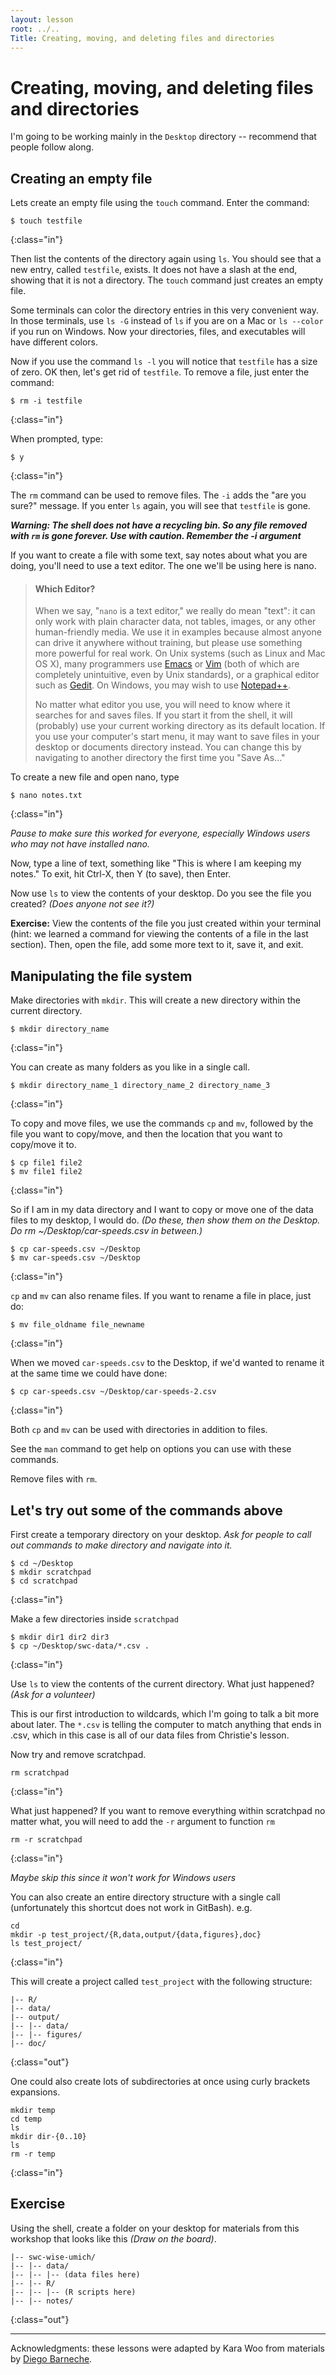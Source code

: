 ```yaml
---
layout: lesson
root: ../..
Title: Creating, moving, and deleting files and directories
---
```


# Creating, moving, and deleting files and directories

I'm going to be working mainly in the `Desktop` directory -- recommend that people follow along.

## Creating an empty file

Lets create an empty file using the `touch` command. Enter the command:

~~~
$ touch testfile
~~~
{:class="in"}

Then list the contents of the directory again using `ls`. You should see that a new entry, called `testfile`, exists. It does not have a slash at the end, showing that it is not a directory. The `touch` command just creates an empty file.

Some terminals can color the directory entries in this very convenient way. In those terminals, use `ls -G` instead of `ls` if you are on a Mac or `ls --color` if you run on Windows. Now your directories, files, and executables will have different colors.

Now if you use the command `ls -l` you will notice that `testfile` has a size of zero. OK then, let's get rid of `testfile`. To remove a file, just enter the command:

~~~
$ rm -i testfile
~~~
{:class="in"}

When prompted, type:

~~~
$ y
~~~
{:class="in"}

The `rm` command can be used to remove files. The `-i` adds the "are you sure?" message. If you enter `ls` again, you will see that `testfile` is gone.

***Warning: The shell does not have a recycling bin. So any file removed with `rm` is gone forever. Use with caution. Remember the -i argument***

If you want to create a file with some text, say notes about what you are doing, you'll need to use a text editor. The one we'll be using here is nano.

> #### Which Editor?
>
> When we say, "`nano` is a text editor," we really do mean "text": it can
> only work with plain character data, not tables, images, or any other
> human-friendly media. We use it in examples because almost anyone can
> drive it anywhere without training, but please use something more
> powerful for real work. On Unix systems (such as Linux and Mac OS X),
> many programmers use [Emacs](http://www.gnu.org/software/emacs/) or
> [Vim](http://www.vim.org/) (both of which are completely unintuitive,
> even by Unix standards), or a graphical editor such as
> [Gedit](http://projects.gnome.org/gedit/). On Windows, you may wish to
> use [Notepad++](http://notepad-plus-plus.org/).
>
> No matter what editor you use, you will need to know where it searches
> for and saves files. If you start it from the shell, it will (probably)
> use your current working directory as its default location. If you use
> your computer's start menu, it may want to save files in your desktop or
> documents directory instead. You can change this by navigating to
> another directory the first time you "Save As..."

To create a new file and open nano, type

~~~
$ nano notes.txt
~~~
{:class="in"}

*Pause to make sure this worked for everyone, especially Windows users who may not have installed nano.*

Now, type a line of text, something like "This is where I am keeping my notes." To exit, hit Ctrl-X, then Y (to save), then Enter.

Now use `ls` to view the contents of your desktop. Do you see the file you created? *(Does anyone not see it?)*

**Exercise:** View the contents of the file you just created within your terminal (hint: we learned a command for viewing the contents of a file in the last section). Then, open the file, add some more text to it, save it, and exit.

## Manipulating the file system

Make directories with `mkdir`. This will create a new directory within the current directory.

~~~
$ mkdir directory_name
~~~
{:class="in"}

You can create as many folders as you like in a single call.

~~~
$ mkdir directory_name_1 directory_name_2 directory_name_3
~~~
{:class="in"}

To copy and move files, we use the commands `cp` and `mv`, followed by the file you want to copy/move, and then the location that you want to copy/move it to.

~~~
$ cp file1 file2
$ mv file1 file2
~~~
{:class="in"}

So if I am in my data directory and I want to copy or move one of the data files to my desktop, I would do. *(Do these, then show them on the Desktop. Do rm ~/Desktop/car-speeds.csv in between.)*

~~~
$ cp car-speeds.csv ~/Desktop
$ mv car-speeds.csv ~/Desktop
~~~
{:class="in"}

`cp` and `mv` can also rename files. If you want to rename a file in place, just do:

~~~
$ mv file_oldname file_newname
~~~
{:class="in"}

When we moved `car-speeds.csv` to the Desktop, if we'd wanted to rename it at the same time we could have done:

~~~
$ cp car-speeds.csv ~/Desktop/car-speeds-2.csv
~~~
{:class="in"}

Both `cp` and `mv` can be used with directories in addition to files.

See the `man` command to get help on options you can use with these commands.

Remove files with `rm`.

## Let's try out some of the commands above

First create a temporary directory on your desktop. *Ask for people to call out commands to make directory and navigate into it.*

~~~
$ cd ~/Desktop
$ mkdir scratchpad
$ cd scratchpad
~~~
{:class="in"}

Make a few directories inside `scratchpad`

~~~
$ mkdir dir1 dir2 dir3
$ cp ~/Desktop/swc-data/*.csv .
~~~
{:class="in"}

Use `ls` to view the contents of the current directory. What just happened? *(Ask for a volunteer)*

This is our first introduction to wildcards, which I'm going to talk a bit more about later. The `*.csv` is telling the computer to match anything that ends in .csv, which in this case is all of our data files from Christie's lesson.

Now try and remove scratchpad.

~~~
rm scratchpad
~~~
{:class="in"}

What just happened? If you want to remove everything within scratchpad no matter what, you will need to add the `-r` argument to function `rm`

~~~
rm -r scratchpad
~~~
{:class="in"}

*Maybe skip this since it won't work for Windows users*

You can also create an entire directory structure with a single call (unfortunately this shortcut does not work in GitBash). e.g.

~~~
cd
mkdir -p test_project/{R,data,output/{data,figures},doc}
ls test_project/
~~~
{:class="in"}

This will create a project called `test_project` with the following structure:

~~~
|-- R/
|-- data/
|-- output/
|-- |-- data/
|-- |-- figures/
|-- doc/
~~~
{:class="out"}

One could also create lots of subdirectories at once using curly brackets expansions.

~~~
mkdir temp
cd temp
ls
mkdir dir-{0..10}
ls
rm -r temp
~~~
{:class="in"}

## Exercise

Using the shell, create a folder on your desktop for materials from this
workshop that looks like this *(Draw on the board)*.

~~~
|-- swc-wise-umich/
|-- |-- data/
|-- |-- |-- (data files here)
|-- |-- R/
|-- |-- |-- (R scripts here)
|-- |-- notes/
~~~
{:class="out"}

***
Acknowledgments: these lessons were adapted by Kara Woo from materials by [Diego Barneche](http://nicercode.github.io/2014-02-13-UNSW/lessons/60-shell/).
